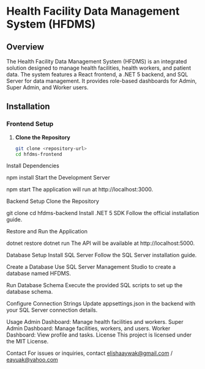 # Health Facility Data Management System (HFDMS)

## Overview

The Health Facility Data Management System (HFDMS) is an integrated solution designed to manage health facilities, health workers, and patient data. The system features a React frontend, a .NET 5 backend, and SQL Server for data management. It provides role-based dashboards for Admin, Super Admin, and Worker users.

## Installation

### Frontend Setup

1. **Clone the Repository**
   ```bash
   git clone <repository-url>
   cd hfdms-frontend
Install Dependencies

npm install
Start the Development Server

npm start
The application will run at http://localhost:3000.

Backend Setup
Clone the Repository

git clone <repository-url>
cd hfdms-backend
Install .NET 5 SDK Follow the official installation guide.

Restore and Run the Application

dotnet restore
dotnet run
The API will be available at http://localhost:5000.

Database Setup
Install SQL Server Follow the SQL Server installation guide.

Create a Database Use SQL Server Management Studio to create a database named HFDMS.

Run Database Schema Execute the provided SQL scripts to set up the database schema.

Configure Connection Strings Update appsettings.json in the backend with your SQL Server connection details.

Usage
Admin Dashboard: Manage health facilities and workers.
Super Admin Dashboard: Manage facilities, workers, and users.
Worker Dashboard: View profile and tasks.
License
This project is licensed under the MIT License.

Contact
For issues or inquiries, contact elishaaywak@gmail.com / eayuak@yahoo.com
